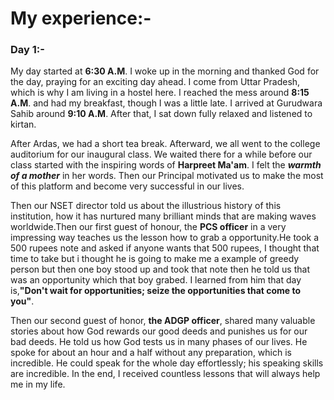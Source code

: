 # My experience:-
### Day 1:-
My day started at **6:30 A.M**. I woke up in the morning and thanked God for the day, praying for an exciting day ahead. I come from Uttar Pradesh, which is why I am living in a hostel here. I reached the mess around **8:15 A.M**. and had my breakfast, though I was a little late. I arrived at Gurudwara Sahib around **9:10 A.M**. After that, I sat down fully relaxed and listened to kirtan.

After Ardas, we had a short tea break. Afterward, we all went to the college auditorium for our inaugural class. We waited there for a while before our class started with the inspiring words of **Harpreet Ma'am**. I felt the ***warmth of a mother*** in her words. Then our Principal motivated us to make the most of this platform and become very successful in our lives.

Then our NSET director told us about the illustrious history of this institution, how it has nurtured many brilliant minds that are making waves worldwide.Then our first guest of honour, the **PCS officer** in a very impressing way teaches us the lesson how to grab a opportunity.He took a 500 rupees note and asked if anyone wants that 500 rupees, I thought that time to take but i thought he is going to make me a example of greedy person but then one boy stood up and took that note then he told us that was an opportunity which that boy grabed. I learned from him that day is,**"Don't wait for opportunities; seize the opportunities that come to you"**.

Then our second guest of honor, **the ADGP officer**, shared many valuable stories about how God rewards our good deeds and punishes us for our bad deeds. He told us how God tests us in many phases of our lives. He spoke for about an hour and a half without any preparation, which is incredible. He could speak for the whole day effortlessly; his speaking skills are incredible.
In the end, I received countless lessons that will always help me in my life.
